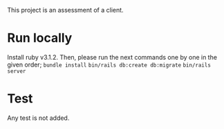 This project is an assessment of a client.

# Run locally

Install ruby v3.1.2.
Then, please run the next commands one by one in the given order;
    `bundle install`
    `bin/rails db:create db:migrate`
    `bin/rails server`

# Test 

Any test is not added.